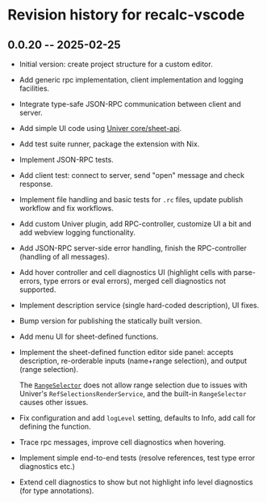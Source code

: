 # Revision history for recalc-vscode

## 0.0.20 -- 2025-02-25

* Initial version: create project structure for a custom editor.
* Add generic rpc implementation, client implementation and logging facilities.
* Integrate type-safe JSON-RPC communication between client and server.
* Add simple UI code using [Univer core/sheet-api][univer-sheet-api].
* Add test suite runner, package the extension with Nix.
* Implement JSON-RPC tests.
* Add client test: connect to server, send "open" message and check response.
* Implement file handling and basic tests for `.rc` files, update publish workflow
  and fix workflows.
* Add custom Univer plugin, add RPC-controller, customize UI a bit and add webview
  logging functionality.
* Add JSON-RPC server-side error handling, finish the RPC-controller (handling of
  all messages).
* Add hover controller and cell diagnostics UI (highlight cells with parse-errors,
  type errors or eval errors), merged cell diagnostics not supported.
* Implement description service (single hard-coded description), UI fixes.
* Bump version for publishing the statically built version.
* Add menu UI for sheet-defined functions.
* Implement the sheet-defined function editor side panel: accepts description,
  re-orderable inputs (name+range selection), and output (range selection).

  The [`RangeSelector`](./src/frontend/views/components/RangeSelector.tsx) does not
  allow range selection due to issues with Univer's `RefSelectionsRenderService`,
  and the built-in `RangeSelector` causes other issues.
* Fix configuration and add `logLevel` setting, defaults to Info, add call for
  defining the function.
* Trace rpc messages, improve cell diagnostics when hovering.
* Implement simple end-to-end tests (resolve references, test type error
  diagnostics etc.)
* Extend cell diagnostics to show but not highlight info level diagnostics
  (for type annotations).

<!-- References -->

  [univer-sheet-api]: https://docs.univer.ai/en-US/guides/sheets/features/core/sheet-api
